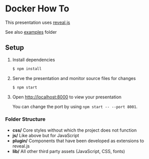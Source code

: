 # Docker How To
This presentation uses [reveal.js](https://github.com/hakimel/reveal.js)

See also [examples](https://github.com/patrykomiotek/docker-how-to/tree/master/examples) folder

## Setup

1. Install dependencies
   ```sh
   $ npm install
   ```

1. Serve the presentation and monitor source files for changes
   ```sh
   $ npm start
   ```

1. Open <http://localhost:8000> to view your presentation

   You can change the port by using `npm start -- --port 8001`.


### Folder Structure
- **css/** Core styles without which the project does not function
- **js/** Like above but for JavaScript
- **plugin/** Components that have been developed as extensions to reveal.js
- **lib/** All other third party assets (JavaScript, CSS, fonts)
